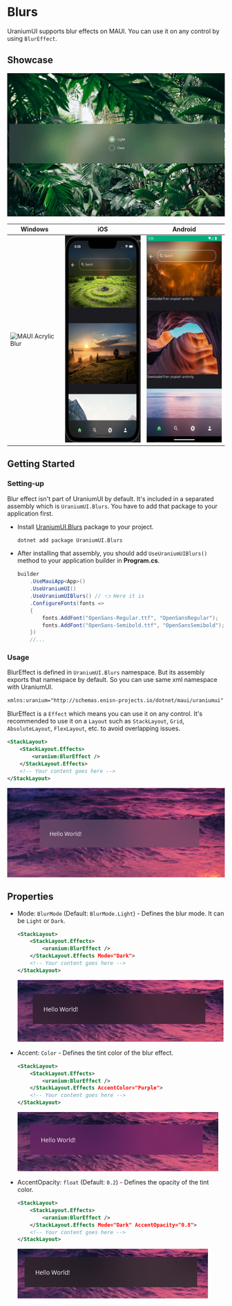 # Blurs
UraniumUI supports blur effects on MAUI. You can use it on any control by using `BlurEffect`.

## Showcase

![Blurs](images/blurs-demo-dark-light.gif)

| Windows | iOS | Android |
| --- | --- | --- | 
| <img src="images/blurs-demo-scrolling-windows.gif" alt="MAUI Acrylic Blur" height="480" /> | <img src="images/blurs-demo-scrolling-ios.png" alt="MAUI Acrylic Blur" height="480" /> | <img src="images/blurs-demo-scrolling-android.png" alt="MAUI Acrylic Blur" height="480" /> |

## Getting Started

### Setting-up
Blur effect isn't part of UraniumUI by default. It's included in a separated assembly which is `UraniumUI.Blurs`. You have to add that package to your application first.

- Install [UraniumUI.Blurs](https://www.nuget.org/packages/UraniumUI.Blurs) package to your project.
    ```bash
    dotnet add package UraniumUI.Blurs
    ```

- After installing that assembly, you should add `UseUraniumUIBlurs()` method to your application builder in **Program.cs**.
    ```csharp
    builder
        .UseMauiApp<App>()
        .UseUraniumUI()
        .UseUraniumUIBlurs() // 👈 Here it is
        .ConfigureFonts(fonts =>
        {
            fonts.AddFont("OpenSans-Regular.ttf", "OpenSansRegular");
            fonts.AddFont("OpenSans-Semibold.ttf", "OpenSansSemibold");
        })
        //...
    ```

### Usage

BlurEffect is defined in `UraniumUI.Blurs` namespace. But its assembly exports that namespace by default. So you can use same xml namespace with UraniumUI.

```xml
xmlns:uranium="http://schemas.enisn-projects.io/dotnet/maui/uraniumui"
```

BlurEffect is a `Effect` which means you can use it on any control. It's recommended to use it on a `Layout` such as `StackLayout`, `Grid`, `AbsoluteLayout`, `FlexLayout`, etc. to avoid overlapping issues.


```xml
<StackLayout>
    <StackLayout.Effects>
        <uranium:BlurEffect />
    </StackLayout.Effects>
    <!-- Your content goes here -->
</StackLayout>
```

![MAUI Blur Effect](images/blurs-example-simple-light.png)

## Properties

- Mode: `BlurMode` (Default: `BlurMode.Light`) - Defines the blur mode. It can be `Light` or `Dark`.


    ```xml
    <StackLayout>
        <StackLayout.Effects>
            <uranium:BlurEffect />
        </StackLayout.Effects Mode="Dark">
        <!-- Your content goes here -->
    </StackLayout>
    ```

    ![MAUI Blur Effect Dark](images/blurs-example-simple-dark.png)

- Accent: `Color` - Defines the tint color of the blur effect.


    ```xml
    <StackLayout>
        <StackLayout.Effects>
            <uranium:BlurEffect />
        </StackLayout.Effects AccentColor="Purple">
        <!-- Your content goes here -->
    </StackLayout>
    ```

    ![MAUI Blur Effect Accent](images/blurs-example-accent-light-purple.png)

- AccentOpacity: `float` (Default: `0.2`) - Defines the opacity of the tint color.

    ```xml
    <StackLayout>
        <StackLayout.Effects>
            <uranium:BlurEffect />
        </StackLayout.Effects Mode="Dark" AccentOpacity="0.8">
        <!-- Your content goes here -->
    </StackLayout>
    ```
    
    ![MAUI Blur Effect Accent Opacity](images/blurs-example-accent-dark-opacity.png)
